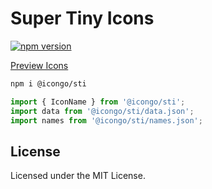 Super Tiny Icons
===

[![npm version](https://img.shields.io/npm/v/@icongo/sti.svg)](https://www.npmjs.com/package/@icongo/sti)

[Preview Icons](http://icongo.github.io/#/icons/supertinyicons)

```bash
npm i @icongo/sti
```

```jsx
import { IconName } from '@icongo/sti';
import data from '@icongo/sti/data.json';
import names from '@icongo/sti/names.json';
```

## License

Licensed under the MIT License.